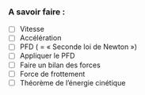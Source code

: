 ### A savoir faire : 
- [ ] Vitesse
- [ ] Accélération
- [ ] PFD ( = « Seconde loi de Newton »)
- [ ] Appliquer le PFD
- [ ] Faire un bilan des forces
- [ ] Force de frottement
- [ ] Théorème de l’énergie cinétique